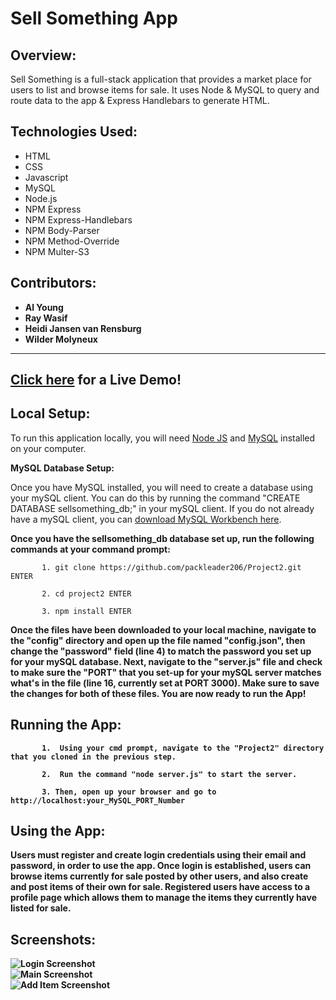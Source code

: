 # Sell Something App

## Overview:

Sell Something is a full-stack application that provides a market place for users to list and browse items for sale. It uses Node & MySQL to query and route data to the app & Express Handlebars to generate HTML.

## Technologies Used:
- HTML
- CSS
- Javascript
- MySQL
- Node.js
- NPM Express
- NPM Express-Handlebars
- NPM Body-Parser
- NPM Method-Override
- NPM Multer-S3

## Contributors:

- <strong>Al Young</strong>
- <strong>Ray Wasif</strong>
- <strong>Heidi Jansen van Rensburg</strong>
- <strong>Wilder Molyneux</strong>
<hr>

## [Click here](https://thawing-reaches-85632.herokuapp.com/) for a Live Demo!

## Local Setup:

To run this application locally, you will need <a href="https://nodejs.org/en/download/">Node JS</a> and <a href="https://dev.mysql.com/doc/refman/5.6/en/installing.html">MySQL</a> installed on your computer.

<strong>MySQL Database Setup:</strong>

Once you have MySQL installed, you will need to create a database using your mySQL client. You can do this by running the command "CREATE DATABASE sellsomething_db;" in your mySQL client. If you do not already have a mySQL client, you can <a href="https://dev.mysql.com/downloads/workbench/">download MySQL Workbench here</a>. 

<strong>Once you have the sellsomething_db database set up, run the following commands at your command prompt:</strong>

           1. git clone https://github.com/packleader206/Project2.git ENTER
           
           2. cd project2 ENTER
           
           3. npm install ENTER
           
<strong>Once the files have been downloaded to your local machine, navigate to the "config" directory and open up the file named "config.json", then change the "password" field (line 4) to match the password you set up for your mySQL database. Next, navigate to the "server.js" file and check to make sure the "PORT" that you set-up for your mySQL server matches what's in the file (line 16, currently set at PORT 3000).  Make sure to save the changes for both of these files. You are now ready to run the App!             
                      
           
## Running the App:

           1.  Using your cmd prompt, navigate to the "Project2" directory that you cloned in the previous step.
           
           2.  Run the command "node server.js" to start the server.
           
           3. Then, open up your browser and go to http://localhost:your_MySQL_PORT_Number


## Using the App:

Users must register and create login credentials using their email and password, in order to use the app.  Once login is established, users can browse items currently for sale posted by other users, and also create and post items of their own for sale.  Registered users have access to a profile page which allows them to manage the items they currently have listed for sale.   

## Screenshots:
            
 <img src="https://packleader206.github.io/Project2/public/images/login_screenshot.png" alt="Login Screenshot">
 <br>
  <img src="https://packleader206.github.io/Project2/public/images/main_screenshot.png" alt="Main Screenshot">
 <br>
  <img src="https://packleader206.github.io/Project2/public/images/addItem_screenshot.png" alt="Add Item Screenshot">
 <br>
